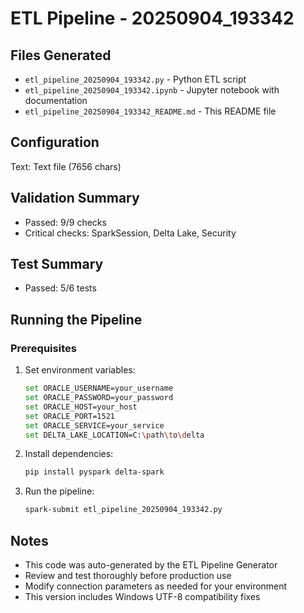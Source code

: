 # ETL Pipeline - 20250904_193342

## Files Generated
- `etl_pipeline_20250904_193342.py` - Python ETL script
- `etl_pipeline_20250904_193342.ipynb` - Jupyter notebook with documentation
- `etl_pipeline_20250904_193342_README.md` - This README file

## Configuration
Text: Text file (7656 chars)

## Validation Summary
- Passed: 9/9 checks
- Critical checks: SparkSession, Delta Lake, Security

## Test Summary
- Passed: 5/6 tests

## Running the Pipeline

### Prerequisites
1. Set environment variables:
   ```bash
   set ORACLE_USERNAME=your_username
   set ORACLE_PASSWORD=your_password
   set ORACLE_HOST=your_host
   set ORACLE_PORT=1521
   set ORACLE_SERVICE=your_service
   set DELTA_LAKE_LOCATION=C:\path\to\delta
   ```

2. Install dependencies:
   ```bash
   pip install pyspark delta-spark
   ```

3. Run the pipeline:
   ```bash
   spark-submit etl_pipeline_20250904_193342.py
   ```

## Notes
- This code was auto-generated by the ETL Pipeline Generator
- Review and test thoroughly before production use
- Modify connection parameters as needed for your environment
- This version includes Windows UTF-8 compatibility fixes
